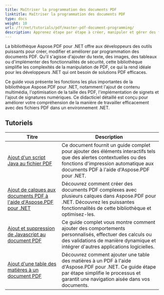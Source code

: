 ```yaml
---
title: Maîtriser la programmation des documents PDF
linktitle: Maîtriser la programmation des documents PDF
type: docs
weight: 10
url: /fr/net/tutorials/pdf/master-pdf-document-programming/
description: Apprenez étape par étape à créer, manipuler et gérer des fichiers PDF sans effort. Idéal pour les développeurs de tous niveaux de compétence qui cherchent à améliorer leurs capacités de gestion PDF dans les applications .NET.
---
```


La bibliothèque Aspose.PDF pour .NET offre aux développeurs des outils puissants pour créer, modifier et améliorer par programmation des documents PDF. Qu'il s'agisse d'ajouter du texte, des images, des tableaux ou d'implémenter des fonctionnalités de sécurité, cette bibliothèque simplifie les complexités de la manipulation de PDF, ce qui la rend idéale pour les développeurs .NET qui ont besoin de solutions PDF efficaces.

Ce guide vous présente les fonctions les plus importantes de la bibliothèque Aspose.PDF pour .NET, notamment l'ajout de contenu multimédia, l'optimisation de la taille des PDF, l'implémentation de signets et l'ajout de signatures numériques. Ce didacticiel détaillé est conçu pour améliorer votre compréhension de la manière de travailler efficacement avec des fichiers PDF dans un environnement .NET.

## Tutoriels
| Titre | Description |
| --- | --- | 
| [Ajout d'un script Java au fichier PDF](./adding-java-script-to-pdf/) | Ce document fournit un guide complet pour ajouter des éléments interactifs tels que des alertes contextuelles ou des fonctions d'impression automatique aux documents PDF à l'aide d'Aspose.PDF pour .NET. |  
| [Ajout de calques aux documents PDF à l'aide d'Aspose.PDF pour .NET](./adding-layers-to-pdf/) | Découvrez comment créer des documents PDF complexes avec plusieurs calques dans Aspose.PDF pour .NET. Découvrez les puissantes fonctionnalités de cette bibliothèque et optimisez-les. |  
| [Ajout et suppression de Javascript au document PDF](./adding-remove-java-script-to-doc/) | Ce guide complet vous montre comment ajouter des comportements personnalisés, effectuer des calculs ou des validations de manière dynamique et intégrer d'autres applications logicielles. |  
| [Ajout d'une table des matières à un document PDF](./adding-toc-to-pdf/) | Découvrez comment ajouter une table des matières à un PDF à l'aide d'Aspose.PDF pour .NET. Ce guide étape par étape simplifie le processus et garantit une navigation aisée dans vos documents. |  
